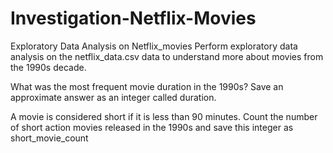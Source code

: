 # Investigation-Netflix-Movies
Exploratory Data Analysis on Netflix_movies
Perform exploratory data analysis on the netflix_data.csv data to understand more about movies from the 1990s decade.

What was the most frequent movie duration in the 1990s? Save an approximate answer as an integer called duration.

A movie is considered short if it is less than 90 minutes. Count the number of short action movies released in the 1990s and save this integer as short_movie_count
